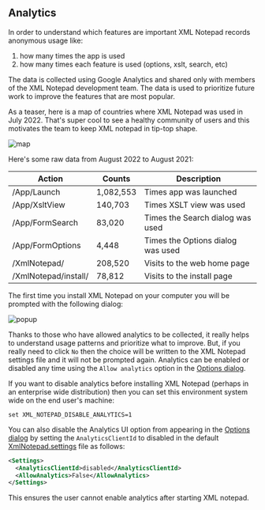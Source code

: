 
## Analytics

In order to understand which features are important XML Notepad records anonymous usage like:

1. how many times the app is used
2. how many times each feature is used (options, xslt, search, etc)

The data is collected using Google Analytics and shared only with members of the XML Notepad development team. The data
is used to prioritize future work to improve the features that are most popular.

As a teaser, here is a map of countries where XML Notepad was used in July 2022. That's super cool to see a healthy
community of users and this motivates the team to keep XML notepad in tip-top shape.

![map](../assets/images/map.png)

Here's some raw data from August 2022 to August 2021:

Action        | Counts      | Description
------        | ------      | ------
/App/Launch   | 1,082,553   | Times app was launched
/App/XsltView | 140,703     | Times XSLT view was used
/App/FormSearch | 83,020    | Times the Search dialog was used
/App/FormOptions | 4,448    | Times the Options dialog was used
/XmlNotepad/  | 208,520     | Visits to the web home page
/XmlNotepad/install/ | 78,812  | Visits to the install page

The first time you install XML Notepad on your computer you will be prompted with the following dialog:

![popup](../assets/images/analytics.png)


Thanks to those who have allowed analytics to be collected, it really helps to understand usage patterns and prioritize
what to improve. But, if you really need to click `No` then the choice will be written to the XML Notepad settings file
and it will not be prompted again. Analytics can be enabled or disabled any time using the `Allow analytics` option in
the [Options dialog](options.md).

If you want to disable analytics before installing XML Notepad (perhaps in an enterprise wide distribution) then you can
set this environment system wide on the end user's machine:

```
set XML_NOTEPAD_DISABLE_ANALYTICS=1
```

You can also disable the Analytics UI option from appearing in the [Options dialog](options.md) by setting the
`AnalyticsClientId` to disabled in the default [XmlNotepad.settings](settings.md) file as follows:
```xml
<Settings>
  <AnalyticsClientId>disabled</AnalyticsClientId>
  <AllowAnalytics>False</AllowAnalytics>
</Settings>
```

This ensures the user cannot enable analytics after starting XML notepad.
